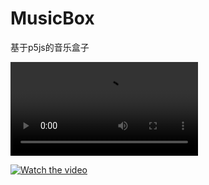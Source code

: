# MusicBox
基于p5js的音乐盒子

<video src='https://user-images.githubusercontent.com/34769581/111189881-7ca91380-85f1-11eb-89c9-0c366070e146.mov'></video>

[![Watch the video](https://raw.github.com/GabLeRoux/WebMole/master/ressources/WebMole_Youtube_Video.png)](https://user-images.githubusercontent.com/34769581/111189881-7ca91380-85f1-11eb-89c9-0c366070e146.mov)
